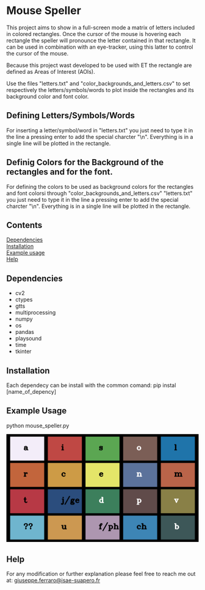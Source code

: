 Mouse Speller
====

This project aims to show in a full-screen mode a matrix of letters included in colored rectangles.
Once the cursor of the mouse is hovering each rectangle the speller will pronounce the letter contained in that rectangle.
It can be used in combination with an eye-tracker, using this latter to control the cursor of the mouse.

Because this project wast developed to be used with ET the rectangle are defined as Areas of Interest (AOIs).

Use the files "letters.txt" and "color_backgrounds_and_letters.csv" to set respectively the letters/symbols/words to plot inside the rectangles and its background color and font color.

## Defining Letters/Symbols/Words
For inserting a letter/symbol/word in "letters.txt" you just need to type it in the line a pressing enter to add the special charcter "\n". Everything is in a single line will be plotted in the rectangle.

## Definig Colors for the Background of the rectangles and for the font.
For defining the colors to be used as background colors for the rectangles and font colorsi through "color_backgrounds_and_letters.csv" "letters.txt" you just need to type it in the line a pressing enter to add the special charcter "\n". Everything is in a single line will be plotted in the rectangle.


## Contents

[Dependencies](#dependencies)  
[Installation](#installation)  
[Example usage](#example-usage)  
[Help](#help)

## Dependencies
* cv2
* ctypes
* gtts
* multiprocessing
* numpy
* os
* pandas
* playsound
* time 
* tkinter


## Installation
Each dependecy can be install with the common comand: pip instal [name_of_depency]

## Example Usage
python mouse_speller.py

![matrix of letters to spell](https://github.com/gferraro2019/mouse_speller/blob/main/example.png?raw=true)


## Help
For any modification or further explanation please feel free to reach me out at:
giuseppe.ferraro@isae-suapero.fr


